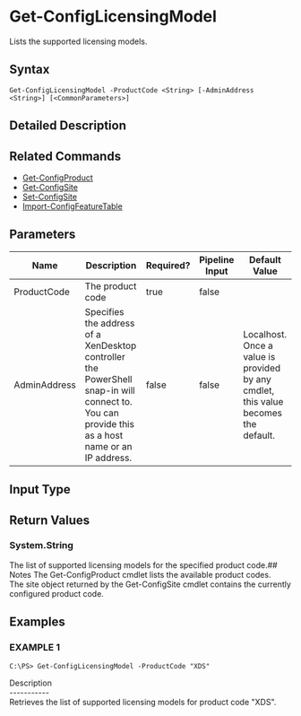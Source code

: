 ﻿# Get-ConfigLicensingModel

   Lists the supported licensing models.

## Syntax
```
Get-ConfigLicensingModel -ProductCode <String> [-AdminAddress <String>] [<CommonParameters>]
```

## Detailed Description
   

## Related Commands
  * [Get-ConfigProduct](Get-ConfigProduct/)
  * [Get-ConfigSite](Get-ConfigSite/)
  * [Set-ConfigSite](Set-ConfigSite/)
  * [Import-ConfigFeatureTable](Import-ConfigFeatureTable/)
## Parameters

| Name   | Description | Required? | Pipeline Input | Default Value |
| --- | --- | --- | --- | --- |
| ProductCode | The product code | true | false |  |
| AdminAddress | Specifies the address of a XenDesktop controller the PowerShell snap-in will connect to. You can provide this as a host name or an IP address. | false | false | Localhost. Once a value is provided by any cmdlet, this value becomes the default. |

## Input Type
### 
   
## Return Values
### System.String
   The list of supported licensing models for the specified product code.## Notes
   The Get-ConfigProduct cmdlet lists the available product codes.<br>    The site object returned by the Get-ConfigSite cmdlet contains the currently configured product code.
## Examples

### EXAMPLE 1
```
C:\PS> Get-ConfigLicensingModel -ProductCode "XDS"
```
   Description<br>-----------<br>Retrieves the list of supported licensing models for product code "XDS".
